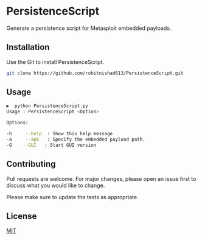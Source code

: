 # PersistenceScript

Generate a persistence script for Metasploit embedded payloads.

## Installation

Use the Git to install PersistenceScript.

```bash
git clone https://github.com/rohitnishad613/PersistenceScript.git
```

## Usage

```bash
▶  python PersistenceScript.py
Usage : PersistenceScript <Option>

Options:

-h     --help  : Show this help message
-a     --apk   : Specify the embedded payload path.
-G    --GUI   : Start GUI version
```

## Contributing

Pull requests are welcome. For major changes, please open an issue first to discuss what you would like to change.

Please make sure to update the tests as appropriate.

## License

[MIT](https://github.com/rohitnishad613/PersistenceScript/blob/master/LICENSE)
